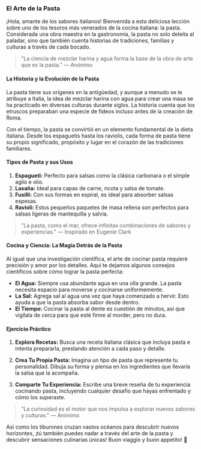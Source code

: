 ### El Arte de la Pasta

¡Hola, amante de los sabores italianos! Bienvenida a esta deliciosa lección sobre uno de los tesoros más venerados de la cocina italiana: la pasta. Considerada una obra maestra en la gastronomía, la pasta no solo deleita al paladar, sino que también cuenta historias de tradiciones, familias y culturas a través de cada bocado.

> "La ciencia de mezclar harina y agua forma la base de la obra de arte que es la pasta." — Anónimo

#### La Historia y la Evolución de la Pasta

La pasta tiene sus orígenes en la antigüedad, y aunque a menudo se le atribuye a Italia, la idea de mezclar harina con agua para crear una masa se ha practicado en diversas culturas durante siglos. La historia cuenta que los etruscos preparaban una especie de fideos incluso antes de la creación de Roma.

Con el tiempo, la pasta se convirtió en un elemento fundamental de la dieta italiana. Desde los espaguetis hasta los raviolis, cada forma de pasta tiene su propio significado, propósito y lugar en el corazón de las tradiciones familiares.

#### Tipos de Pasta y sus Usos

1. **Espagueti:** Perfecto para salsas como la clásica carbonara o el simple aglio e olio.
2. **Lasaña:** Ideal para capas de carne, ricota y salsa de tomate.
3. **Fusilli:** Con sus formas en espiral, es ideal para absorber salsas espesas.
4. **Ravioli:** Estos pequeños paquetes de masa rellena son perfectos para salsas ligeras de mantequilla y salvia.

> "La pasta, como el mar, ofrece infinitas combinaciones de sabores y experiencias." — Inspirado en Eugenie Clark

#### Cocina y Ciencia: La Magia Detrás de la Pasta

Al igual que una investigación científica, el arte de cocinar pasta requiere precisión y amor por los detalles. Aquí te dejamos algunos consejos científicos sobre cómo lograr la pasta perfecta:

- **El Agua:** Siempre usa abundante agua en una olla grande. La pasta necesita espacio para moverse y cocinarse uniformemente.
- **La Sal:** Agrega sal al agua una vez que haya comenzado a hervir. Esto ayuda a que la pasta absorba sabor desde dentro.
- **El Tiempo:** Cocinar la pasta al dente es cuestión de minutos, así que vigílala de cerca para que esté firme al morder, pero no dura.

#### Ejercicio Práctico

1. **Explora Recetas:** Busca una receta italiana clásica que incluya pasta e intenta prepararla, prestando atención a cada paso y detalle.

2. **Crea Tu Propia Pasta:** Imagina un tipo de pasta que represente tu personalidad. Dibuja su forma y piensa en los ingredientes que llevaría la salsa que la acompaña.

3. **Comparte Tu Experiencia:** Escribe una breve reseña de tu experiencia cocinando pasta, incluyendo cualquier desafío que hayas enfrentado y cómo los superaste.

> "La curiosidad es el motor que nos impulsa a explorar nuevos sabores y culturas." — Anónimo

Así como los tiburones cruzan vastos océanos para descubrir nuevos horizontes, ¡tú también puedes nadar a través del arte de la pasta y descubrir sensaciones culinarias únicas! Buon viaggio y buon appetito! 🍝